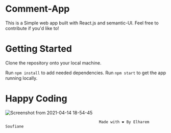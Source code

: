 # Comment-App

This is a  Simple web app built with React.js and semantic-UI.
Feel free to contribute if you'd like to!

# Getting Started

Clone the repository onto your local machine.

Run ``` npm install ``` to add needed dependencies.
Run ``` npm start ``` to get the app running locally.

# Happy Coding

![Screenshot from 2021-04-14 18-54-45](https://user-images.githubusercontent.com/44909504/114764191-285d9480-9d53-11eb-8b8d-bbf050d0c44f.png)


                                             Made with ❤️ By Elharem Soufiane
